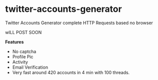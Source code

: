 # twitter-accounts-generator
Twitter Accounts Generator complete HTTP Requests based no browser

wILL POST SOON 

**Features**
- No captcha
- Profile Pic
- Activity
- Email Verification
- Very fast around 420 accounts in 4 min with 100 threads.

